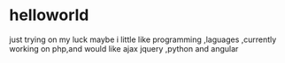 # helloworld
just trying on my luck maybe
i little like programming ,laguages ,currently working on php,and would like ajax jquery ,python and angular
